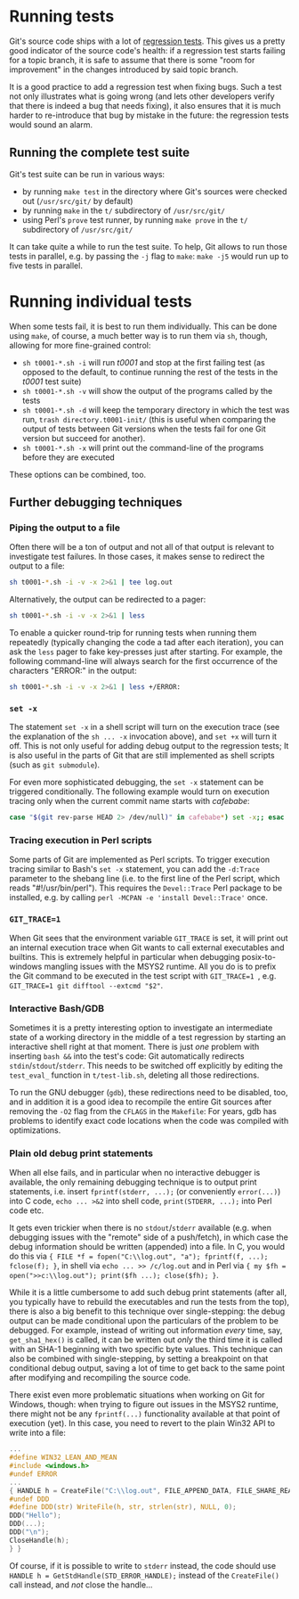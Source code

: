 # Running tests

Git's source code ships with a lot of [regression tests](http://en.wikipedia.org/wiki/Regression_testing). This gives us a pretty good indicator of the source code's health: if a regression test starts failing for a topic branch, it is safe to assume that there is some "room for improvement" in the changes introduced by said topic branch.

It is a good practice to add a regression test when fixing bugs. Such a test not only illustrates what is going wrong (and lets other developers verify that there is indeed a bug that needs fixing), it also ensures that it is much harder to re-introduce that bug by mistake in the future: the regression tests would sound an alarm.

## Running the complete test suite

Git's test suite can be run in various ways:

- by running `make test` in the directory where Git's sources were checked out (`/usr/src/git/` by default)
- by running `make` in the `t/` subdirectory of `/usr/src/git/`
- using Perl's `prove` test runner, by running `make prove` in the `t/` subdirectory of `/usr/src/git/`

It can take quite a while to run the test suite. To help, Git allows to run those tests in parallel, e.g. by passing the `-j` flag to `make`: `make -j5` would run up to five tests in parallel.

# Running individual tests

When some tests fail, it is best to run them individually. This can be done using `make`, of course, a much better way is to run them via `sh`, though, allowing for more fine-grained control:

- `sh t0001-*.sh -i` will run *t0001* and stop at the first failing test (as opposed to the default, to continue running the rest of the tests in the *t0001* test suite)
- `sh t0001-*.sh -v` will show the output of the programs called by the tests
- `sh t0001-*.sh -d` will keep the temporary directory in which the test was run, `trash directory.t0001-init/` (this is useful when comparing the output of tests between Git versions when the tests fail for one Git version but succeed for another).
- `sh t0001-*.sh -x` will print out the command-line of the programs before they are executed

These options can be combined, too.

## Further debugging techniques

### Piping the output to a file

Often there will be a ton of output and not all of that output is relevant to investigate test failures. In those cases, it makes sense to redirect the output to a file:

```bash
sh t0001-*.sh -i -v -x 2>&1 | tee log.out
```

Alternatively, the output can be redirected to a pager:

```bash
sh t0001-*.sh -i -v -x 2>&1 | less
```

To enable a quicker round-trip for running tests when running them repeatedly (typically changing the code a tad after each iteration), you can ask the `less` pager to fake key-presses just after starting. For example, the following command-line will always search for the first occurrence of the characters "ERROR:" in the output:

```bash
sh t0001-*.sh -i -v -x 2>&1 | less +/ERROR:
```

### `set -x`

The statement `set -x` in a shell script will turn on the execution trace (see the explanation of the `sh ... -x` invocation above), and `set +x` will turn it off. This is not only useful for adding debug output to the regression tests; It is also useful in the parts of Git that are still implemented as shell scripts (such as `git submodule`).

For even more sophisticated debugging, the `set -x` statement can be triggered conditionally. The following example would turn on execution tracing only when the current commit name starts with *cafebabe*:

```bash
case "$(git rev-parse HEAD 2> /dev/null)" in cafebabe*) set -x;; esac
```

### Tracing execution in Perl scripts

Some parts of Git are implemented as Perl scripts. To trigger execution tracing similar to Bash's `set -x` statement, you can add the `-d:Trace` parameter to the shebang line (i.e. to the first line of the Perl script, which reads "#!/usr/bin/perl"). This requires the `Devel::Trace` Perl package to be installed, e.g. by calling `perl -MCPAN -e 'install Devel::Trace'` once.

### `GIT_TRACE=1`

When Git sees that the environment variable `GIT_TRACE` is set, it will print out an internal execution trace when Git wants to call external executables and builtins. This is extremely helpful in particular when debugging posix-to-windows mangling issues with the MSYS2 runtime. All you do is to prefix the Git command to be executed in the test script with `GIT_TRACE=1 `, e.g. `GIT_TRACE=1 git difftool --extcmd "$2"`.

### Interactive Bash/GDB

Sometimes it is a pretty interesting option to investigate an intermediate state of a working directory in the middle of a test regression by starting an interactive shell right at that moment. There is just *one* problem with inserting `bash &&` into the test's code: Git automatically redirects `stdin`/`stdout`/`stderr`. This needs to be switched off explicitly by editing the `test_eval_` function in `t/test-lib.sh`, deleting all those redirections.

To run the GNU debugger (`gdb`), these redirections need to be disabled, too, and in addition it is a good idea to recompile the entire Git sources after removing the `-O2` flag from the `CFLAGS` in the `Makefile`: For years, gdb has problems to identify exact code locations when the code was compiled with optimizations.

### Plain old debug print statements

When all else fails, and in particular when no interactive debugger is available, the only remaining debugging technique is to output print statements, i.e. insert `fprintf(stderr, ...);` (or conveniently `error(...)`) into C code, `echo ... >&2` into shell code, `print(STDERR, ...);` into Perl code etc.

It gets even trickier when there is no `stdout`/`stderr` available (e.g. when debugging issues with the "remote" side of a push/fetch), in which case the debug information should be written (appended) into a file. In C, you would do this via `{ FILE *f = fopen("C:\\log.out", "a"); fprintf(f, ...); fclose(f); }`, in shell via `echo ... >> /c/log.out` and in Perl via `{ my $fh = open(">>c:\\log.out"); print($fh ...); close($fh); }`.

While it is a little cumbersome to add such debug print statements (after all, you typically have to rebuild the executables and run the tests from the top), there is also a big benefit to this technique over single-stepping: the debug output can be made conditional upon the particulars of the problem to be debugged. For example, instead of writing out information *every* time, say, `get_sha1_hex()` is called, it can be written out *only* the third time it is called with an SHA-1 beginning with two specific byte values. This technique can also be combined with single-stepping, by setting a breakpoint on that conditional debug output, saving a lot of time to get back to the same point after modifying and recompiling the source code.

There exist even more problematic situations when working on Git for Windows, though: when trying to figure out issues in the MSYS2 runtime, there might not be any `fprintf(...)` functionality available at that point of execution (yet). In this case, you need to revert to the plain Win32 API to write into a file:

```c
...
#define WIN32_LEAN_AND_MEAN
#include <windows.h>
#undef ERROR
...
{ HANDLE h = CreateFile("C:\\log.out", FILE_APPEND_DATA, FILE_SHARE_READ, NULL, OPEN_ALWAYS, FILE_ATTRIBUTE_NORMAL, NULL); if (h) {
#undef DDD
#define DDD(str) WriteFile(h, str, strlen(str), NULL, 0);
DDD("Hello");
DDD(...);
DDD("\n");
CloseHandle(h);
} }
```

Of course, if it is possible to write to `stderr` instead, the code should use `HANDLE h = GetStdHandle(STD_ERROR_HANDLE);` instead of the `CreateFile()` call instead, and *not* close the handle...
